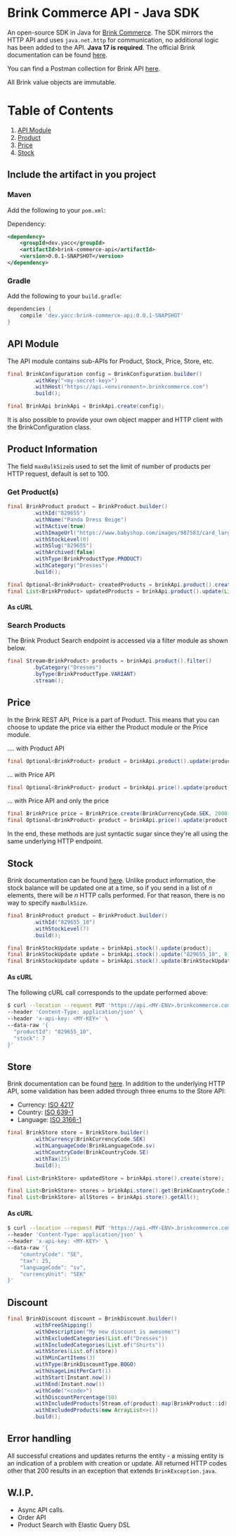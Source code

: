 # Brink Commerce API - Java SDK
An open-source SDK in Java for [Brink Commerce](brinkcommerce.com). The SDK mirrors the
HTTP API and uses `java.net.http` for communication, no additional logic has
been added to the API. **Java 17 is required**. The official Brink documentation can be 
found [here](https://docs.brinkcommerce.com).

You can find a Postman collection for Brink API [here](https://github.com/yet-another-consulting-company/brink-api-postman).

All Brink value objects are immutable.

# Table of Contents
1. [API Module](#API-Module)
2. [Product](#Product-Information)
3. [Price](#Price)
4. [Stock](#Stock)


## Include the artifact in you project

### Maven
Add the following to your `pom.xml`:

Dependency:
```xml
<dependency>
    <groupId>dev.yacc</groupId>
    <artifactId>brink-commerce-api</artifactId>
    <version>0.0.1-SNAPSHOT</version>
</dependency>
```


### Gradle
Add the following to your `build.gradle`:

```groovy
dependencies {
    compile 'dev.yacc:brink-commerce-api:0.0.1-SNAPSHOT'
}
```

## API Module
The API module contains sub-APIs for Product, Stock, Price, Store, etc. 

```java
final BrinkConfiguration config = BrinkConfiguration.builder()
        .withKey("<my-secret-key>")
        .withHost("https://api.<environment>.brinkcommerce.com")
        .build();

final BrinkApi brinkApi = BrinkApi.create(config);
```

It is also possible to provide your own object mapper and HTTP client 
with the BrinkConfiguration class.

## Product Information
The field `maxBulkSize`is used to set the limit of number
of products per HTTP request, default is set to 100.

### Get Product(s)

```java
final BrinkProduct product = BrinkProduct.builder()
        .withId("829655")
        .withName("Panda Dress Beige")
        .withActive(true)
        .withImageUrl("https://www.babyshop.com/images/987583/card_large.jpg")
        .withStockLevel(0)
        .withSlug("829655")
        .withArchived(false)
        .withType(BrinkProductType.PRODUCT)
        .withCategory("Dresses")
        .build();

final Optional<BrinkProduct> createdProducts = brinkApi.product().create(product);
final List<BrinkProduct> updatedProducts = brinkApi.product().update(List.from(product));
```


#### As cURL

### Search Products

The Brink Product Search endpoint is accessed via a filter module as shown below.

```java
final Stream<BrinkProduct> products = brinkApi.product().filter()
        .byCategory("Dresses")
        .byType(BrinkProductType.VARIANT)
        .stream();
```

## Price
In the Brink REST API, Price is a part of Product. This means that you can 
choose to update the price via either the Product module or the Price module.

.... with Product API
```java
final Optional<BrinkProduct> product = brinkApi.product().update(product);
```

... with Price API
```java
final Optional<BrinkProduct> product = brinkApi.price().update(product);
```

... with Price API and only the price
```java
final BrinkPrice price = BrinkPrice.create(BrinkCurrencyCode.SEK, 2000);
final Optional<BrinkProduct> product = brinkApi.price().update(product.id(), price);
```

In the end, these methods are just syntactic sugar since they're all using the
same underlying HTTP endpoint.

## Stock
Brink documentation can be found [here](http://swagger.brinkcommerce.com.s3-website-eu-west-1.amazonaws.com/product/#/default/get_stocks
). Unlike product information, the stock balance will be updated one at a time, 
so if you send in a list of *n* elements, 
there will be *n* HTTP calls performed. For that reason, there is no way to specify `maxBulkSize`.


```java
final BrinkProduct product = BrinkProduct.builder()
        .withId("829655_10")
        .withStockLevel(7)
        .build();

final BrinkStockUpdate update = brinkApi.stock().update(product);
final BrinkStockUpdate update = brinkApi.stock().update("829655_10", 8);
final BrinkStockUpdate update = brinkApi.stock().update(BrinkStockUpdate.create("829655_10",9));

```

#### As cURL
The following cURL call corresponds to the update performed above:

```bash
$ curl --location --request PUT 'https://api.<MY-ENV>.brinkcommerce.com/productv1/stocks' \
--header 'Content-Type: application/json' \
--header 'x-api-key: <MY-KEY>' \
--data-raw '{
  "productId": "829655_10",
  "stock": 7
}'
```
## Store
Brink documentation can be found [here](http://swagger.brinkcommerce.com.s3-website-eu-west-1.amazonaws.com/product/#/default/get_stores). 
In addition to the underlying HTTP API, some validation has been added through three enums to the Store API:

 * Currency: [ISO 4217](https://en.wikipedia.org/wiki/ISO_4217)
 * Country: [ISO 639-1](https://en.wikipedia.org/wiki/ISO_639-1)
 * Language: [ISO 3166-1](https://en.wikipedia.org/wiki/ISO_3166-1)


```java
final BrinkStore store = BrinkStore.builder()
        .withCurrency(BrinkCurrencyCode.SEK)
        .withLanguageCode(BrinkLanguageCode.sv)
        .withCountryCode(BrinkCountryCode.SE)
        .withTax(25)
        .build();

final List<BrinkStore> updatedStore = brinkApi.store().create(store);

final List<BrinkStore> stores = brinkApi.store().get(BrinkCountryCode.SE);
final List<BrinkStore> allStores = brinkApi.store().getAll();
```
#### As cURL

```bash
$ curl --location --request PUT 'https://api.<MY-ENV>.brinkcommerce.com/productv1/stores/' \
--header 'Content-Type: application/json' \
--header 'x-api-key: <MY-KEY>' \
--data-raw '{
    "countryCode": "SE",
    "tax": 25,
    "languageCode": "sv",
    "currencyUnit": "SEK"
}'
```


## Discount

```java
final BrinkDiscount discount = BrinkDiscount.builder()
        .withFreeShipping()
        .withDescription("My new discount is awesome!")
        .withExcludedCategories(List.of("Dresses"))
        .withIncludedCategories(List.of("Shirts"))
        .withStores(List.of(store))
        .withMinCartItems(3)
        .withType(BrinkDiscountType.BOGO)
        .withUsageLimitPerCart(1)
        .withStart(Instant.now())
        .withEnd(Instant.now())
        .withCode("<code>")
        .withDiscountPercentage(50)
        .withIncludedProducts(Stream.of(product).map(BrinkProduct::id).toList())
        .withExcludedProducts(new ArrayList<>())
        .build();
```

## Error handling
All successful creations and updates returns the entity - a missing entity is
an indication of a problem with creation or update. All returned HTTP codes
other that 200 results in an exception that extends `BrinkException.java`.


## W.I.P.
* Async API calls.
* Order API
* Product Search with Elastic Query DSL
